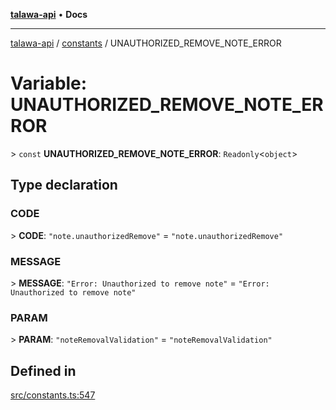 [**talawa-api**](../../README.md) • **Docs**

***

[talawa-api](../../modules.md) / [constants](../README.md) / UNAUTHORIZED\_REMOVE\_NOTE\_ERROR

# Variable: UNAUTHORIZED\_REMOVE\_NOTE\_ERROR

\> `const` **UNAUTHORIZED\_REMOVE\_NOTE\_ERROR**: `Readonly`\<`object`\>

## Type declaration

### CODE

\> **CODE**: `"note.unauthorizedRemove"` = `"note.unauthorizedRemove"`

### MESSAGE

\> **MESSAGE**: `"Error: Unauthorized to remove note"` = `"Error: Unauthorized to remove note"`

### PARAM

\> **PARAM**: `"noteRemovalValidation"` = `"noteRemovalValidation"`

## Defined in

[src/constants.ts:547](https://github.com/PalisadoesFoundation/talawa-api/blob/0e711c6a6b57f55ab5776fc9c8edfc5ebc0b3d70/src/constants.ts#L547)
